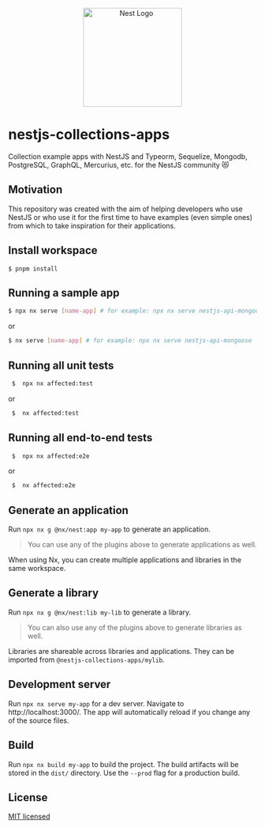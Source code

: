 <p align="center">
  <a href="http://nestjs.com/" target="blank"><img src="https://nestjs.com/img/logo-small.svg" width="200" alt="Nest Logo" /></a>
</p>

# nestjs-collections-apps

Collection example apps with NestJS and Typeorm, Sequelize, Mongodb, PostgreSQL, GraphQL, Mercurius, etc. for the NestJS community 😻


## Motivation

This repository was created with the aim of helping developers who use NestJS or who use it for the first time to have examples (even simple ones) from which to take inspiration for their applications.

## Install workspace

```
$ pnpm install
```

## Running a sample app

```bash
$ npx nx serve [name-app] # for example: npx nx serve nestjs-api-mongoose
```

or

```bash
$ nx serve [name-app] # for example: npx nx serve nestjs-api-mongoose
```

## Running all unit tests

```bash
 $  npx nx affected:test
```

or

```bash
 $  nx affected:test
```

## Running all end-to-end tests

```bash
 $  npx nx affected:e2e
```

or

```bash
 $  nx affected:e2e
```

## Generate an application

Run `npx nx g @nx/nest:app my-app` to generate an application.

> You can use any of the plugins above to generate applications as well.

When using Nx, you can create multiple applications and libraries in the same workspace.

## Generate a library

Run `npx nx g @nx/nest:lib my-lib` to generate a library.

> You can also use any of the plugins above to generate libraries as well.

Libraries are shareable across libraries and applications. They can be imported from `@nestjs-collections-apps/mylib`.

## Development server

Run `npx nx serve my-app` for a dev server. Navigate to http://localhost:3000/. The app will automatically reload if you change any of the source files.

## Build

Run `npx nx build my-app` to build the project. The build artifacts will be stored in the `dist/` directory. Use the `--prod` flag for a production build.

## License

[MIT licensed](LICENSE)
